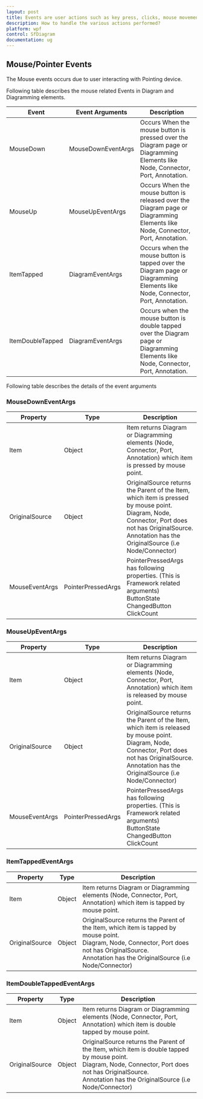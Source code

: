 ```yaml
---
layout: post
title: Events are user actions such as key press, clicks, mouse movements, etc.
description: How to handle the various actions performed?
platform: wpf
control: SfDiagram
documentation: ug
---
```


## Mouse/Pointer Events

The Mouse events occurs due to user interacting with Pointing device. 

Following table describes the mouse related Events in Diagram and Diagramming elements.

| Event | Event Arguments | Description |
|---|---|---|
| MouseDown | MouseDownEventArgs | Occurs When the mouse button is pressed over the Diagram page or Diagramming Elements like Node, Connector, Port, Annotation. |
| MouseUp | MouseUpEventArgs | Occurs When the mouse button is released over the Diagram page or Diagramming Elements like Node, Connector, Port, Annotation. |
| ItemTapped | DiagramEventArgs | Occurs when the mouse button is tapped over the Diagram page or Diagramming Elements like Node, Connector, Port, Annotation. |
| ItemDoubleTapped | DiagramEventArgs | Occurs when the mouse button is double tapped over the Diagram page or Diagramming Elements like Node, Connector, Port, Annotation. |

Following table describes the details of the event arguments

### MouseDownEventArgs

| Property | Type | Description |
|---|---|---|
| Item | Object | Item returns Diagram or Diagramming elements (Node, Connector, Port, Annotation) which item is pressed by mouse point. |
| OriginalSource | Object | OriginalSource returns the Parent of the Item, which item is pressed by mouse point. <br> Diagram, Node, Connector, Port does not has OriginalSource. <br> Annotation has the OriginalSource (i.e Node/Connector) |
| MouseEventArgs | PointerPressedArgs | PointerPressedArgs has following properties. (This is Framework related arguments) <br> ButtonState <br> ChangedButton <br> ClickCount |
	
### MouseUpEventArgs 

| Property | Type | Description |
|---|---|---|
| Item | Object | Item returns Diagram or Diagramming elements (Node, Connector, Port, Annotation) which item is released by mouse point. |
| OriginalSource | Object | OriginalSource returns the Parent of the Item, which item is released by mouse point. <br> Diagram, Node, Connector, Port does not has OriginalSource. <br> Annotation has the OriginalSource (i.e Node/Connector) |
| MouseEventArgs | PointerPressedArgs | PointerPressedArgs has following properties. (This is Framework related arguments) <br> ButtonState <br> ChangedButton <br> ClickCount |

### ItemTappedEventArgs

| Property | Type | Description |
|---|---|---|
| Item | Object | Item returns Diagram or Diagramming elements (Node, Connector, Port, Annotation) which item is tapped by mouse point. |
| OriginalSource | Object | OriginalSource returns the Parent of the Item, which item is tapped by mouse point. <br> Diagram, Node, Connector, Port does not has OriginalSource. <br> Annotation has the OriginalSource (i.e Node/Connector) |

### ItemDoubleTappedEventArgs

| Property | Type | Description |
|---|---|---|
| Item | Object | Item returns Diagram or Diagramming elements (Node, Connector, Port, Annotation) which item is double tapped by mouse point. |
| OriginalSource | Object | OriginalSource returns the Parent of the Item, which item is double tapped by mouse point. <br> Diagram, Node, Connector, Port does not has OriginalSource. <br> Annotation has the OriginalSource (i.e Node/Connector) |